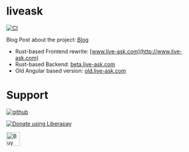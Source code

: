 # liveask

[![CI](https://github.com/liveask/liveask/actions/workflows/ci.yml/badge.svg)](https://github.com/liveask/liveask/actions/workflows/ci.yml)

Blog Post about the project: [Blog](https://blog.extrawurst.org/general/webdev/2018/04/02/liveask.html)


* Rust-based Frontend rewrite: [www.live-ask.com](http://www.live-ask.com) 
* Rust-based Backend: [beta.live-ask.com](http://beta.live-ask.com) 
* Old Angular based version: [old.live-ask.com](http://old.live-ask.com)

# Support

[![github](https://img.shields.io/badge/-GitHub%20Sponsors-fafbfc?logo=GitHub%20Sponsors)](https://github.com/sponsors/extrawurst)

<a href="https://liberapay.com/extrawurst/donate"><img alt="Donate using Liberapay" src="https://liberapay.com/assets/widgets/donate.svg"></a>

<a href='https://ko-fi.com/B0B6GMW1T' target='_blank'><img height='36' style='border:0px;height:36px;' src='https://storage.ko-fi.com/cdn/kofi4.png?v=3' border='0' alt='Buy Me a Coffee at ko-fi.com' /></a>